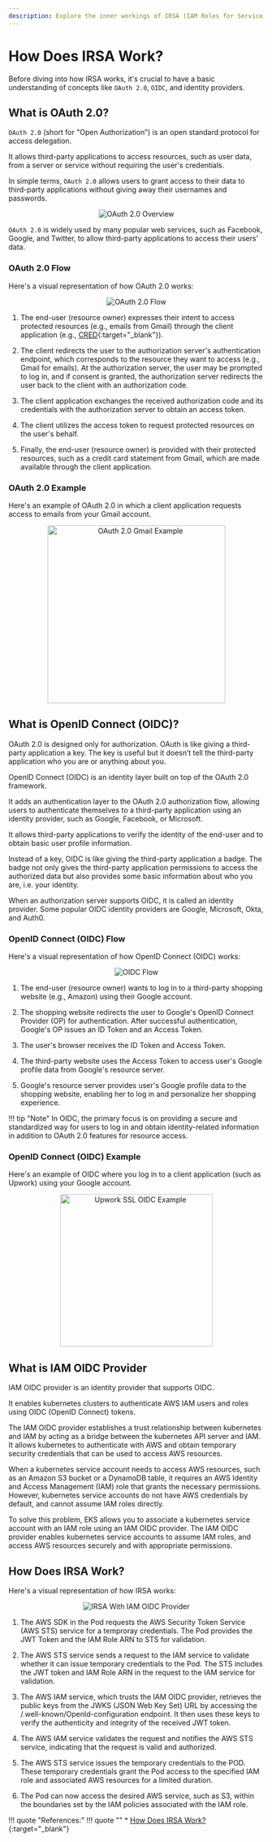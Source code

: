 ```yaml
---
description: Explore the inner workings of IRSA (IAM Roles for Service Accounts) and gain a clear understanding of its functionality. Uncover the mechanics behind enhanced security and seamless access control in EKS with our straightforward explanation.
---
```


# How Does IRSA Work?

Before diving into how IRSA works, it's crucial to have a basic understanding of concepts like `OAuth 2.0`, `OIDC`, and identity providers.



## What is OAuth 2.0?

`OAuth 2.0` (short for "Open Authorization”) is an open standard protocol for access delegation.

It allows third-party applications to access resources, such as user data, from a server or service without requiring the user's credentials.

In simple terms, `OAuth 2.0` allows users to grant access to their data to third-party applications without giving away their usernames and passwords.

<p align="center">
    <img src="../../../../assets/eks-course-images/irsa/oauth-overview.png" alt="OAuth 2.0 Overview" />
</p>

`OAuth 2.0` is widely used by many popular web services, such as Facebook, Google, and Twitter, to allow third-party applications to access their users' data.



### OAuth 2.0 Flow

Here's a visual representation of how OAuth 2.0 works:

<p align="center">
    <img src="../../../../assets/eks-course-images/irsa/oauth-flow.png" alt="OAuth 2.0 Flow" />
</p>

1. The end-user (resource owner) expresses their intent to access protected resources (e.g., emails from Gmail) through the client application (e.g., [CRED]{:target="_blank"}).

2. The client redirects the user to the authorization server's authentication endpoint, which corresponds to the resource they want to access (e.g., Gmail for emails). At the authorization server, the user may be prompted to log in, and if consent is granted, the authorization server redirects the user back to the client with an authorization code.

3. The client application exchanges the received authorization code and its credentials with the authorization server to obtain an access token.

4. The client utilizes the access token to request protected resources on the user's behalf.

5. Finally, the end-user (resource owner) is provided with their protected resources, such as a credit card statement from Gmail, which are made available through the client application.

### OAuth 2.0 Example

Here's an example of OAuth 2.0 in which a client application requests access to emails from your Gmail account.

<p align="center">
    <img src="../../../../assets/eks-course-images/irsa/oauth-gmail.png" alt="OAuth 2.0 Gmail Example" width="350" />
</p>


## What is OpenID Connect (OIDC)?

OAuth 2.0 is designed only for authorization. OAuth is like giving a third-party application a key. The key is useful but it doesn’t tell the third-party application who you are or anything about you.

OpenID Connect (OIDC) is an identity layer built on top of the OAuth 2.0 framework. 

It adds an authentication layer to the OAuth 2.0 authorization flow, allowing users to authenticate themselves to a third-party application using an identity provider, such as Google, Facebook, or Microsoft. 

It allows third-party applications to verify the identity of the end-user and to obtain basic user profile information.

Instead of a key, OIDC is like giving the third-party application a badge. The badge not only gives the third-party application permissions to access the authorized data but also provides some basic information about who you are, i.e. your identity.

When an authorization server supports OIDC, it is called an identity provider. Some popular OIDC identity providers are Google, Microsoft, Okta, and Auth0.


### OpenID Connect (OIDC) Flow

Here's a visual representation of how OpenID Connect (OIDC) works:

<p align="center">
    <img src="../../../../assets/eks-course-images/irsa/oidc-flow.png" alt="OIDC Flow" />
</p>

1. The end-user (resource owner) wants to log in to a third-party shopping website (e.g., Amazon) using their Google account.

2. The shopping website redirects the user to Google's OpenID Connect Provider (OP) for authentication. After successful authentication, Google's OP issues an ID Token and an Access Token.

3. The user's browser receives the ID Token and Access Token.

4. The third-party website uses the Access Token to access user's Google profile data from Google's resource server.

5. Google's resource server provides user's Google profile data to the shopping website, enabling her to log in and personalize her shopping experience.

!!! tip "Note"
    In OIDC, the primary focus is on providing a secure and standardized way for users to log in and obtain identity-related information in addition to OAuth 2.0 features for resource access.


### OpenID Connect (OIDC) Example

Here's an example of OIDC where you log in to a client application (such as Upwork) using your Google account.

<p align="center">
    <img src="../../../../assets/eks-course-images/irsa/upwork-sso.png" alt="Upwork SSL OIDC Example" width="300" />
</p>


## What is IAM OIDC Provider

IAM OIDC provider is an identity provider that supports OIDC.

It enables kubernetes clusters to authenticate AWS IAM users and roles using OIDC (OpenID Connect) tokens.

The IAM OIDC provider establishes a trust relationship between kubernetes and IAM by acting as a bridge between the kubernetes API server and IAM. It allows kubernetes to authenticate with AWS and obtain temporary security credentials that can be used to access AWS resources.

When a kubernetes service account needs to access AWS resources, such as an Amazon S3 bucket or a DynamoDB table, it requires an AWS Identity and Access Management (IAM) role that grants the necessary permissions. However, kubernetes service accounts do not have AWS credentials by default, and cannot assume IAM roles directly.

To solve this problem, EKS allows you to associate a kubernetes service account with an IAM role using an IAM OIDC provider. The IAM OIDC provider enables kubernetes service accounts to assume IAM roles, and access AWS resources securely and with appropriate permissions.



## How Does IRSA Work?

Here's a visual representation of how IRSA works:

<p align="center">
    <img src="../../../../assets/eks-course-images/irsa/irsa-flow-with-iam-oidc-provider.png" alt="IRSA With IAM OIDC Provider" />
</p>


1. The AWS SDK in the Pod requests the AWS Security Token Service (AWS STS) service for a temproray credentials. The Pod provides the JWT Token and the IAM Role ARN to STS for validation.

2. The AWS STS service sends a request to the IAM service to validate whether it can issue temporary credentials to the Pod. The STS includes the JWT token and IAM Role ARN in the request to the IAM service for validation.

3. The AWS IAM service, which trusts the IAM OIDC provider, retrieves the public keys from the JWKS (JSON Web Key Set) URL by accessing the /.well-known/OpenId-configuration endpoint. It then uses these keys to verify the authenticity and integrity of the received JWT token.

4. The AWS IAM service validates the request and notifies the AWS STS service, indicating that the request is valid and authorized.

5. The AWS STS service issues the temporary credentials to the POD. These temporary credentials grant the Pod access to the specified IAM role and associated AWS resources for a limited duration.

6. The Pod can now access the desired AWS service, such as S3, within the boundaries set by the IAM policies associated with the IAM role.



!!! quote "References:"
    !!! quote ""
        * [How Does IRSA Work?]{:target="_blank"}


<!-- Hyperlinks -->
[How Does IRSA Work?]: https://aws.amazon.com/blogs/containers/diving-into-iam-roles-for-service-accounts/
[CRED]: https://cred.club/